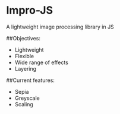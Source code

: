 # Impro-JS
A lightweight image processing library in JS

##Objectives:
- Lightweight
- Flexible
- Wide range of effects
- Layering

##Current features:
- Sepia
- Greyscale
- Scaling
